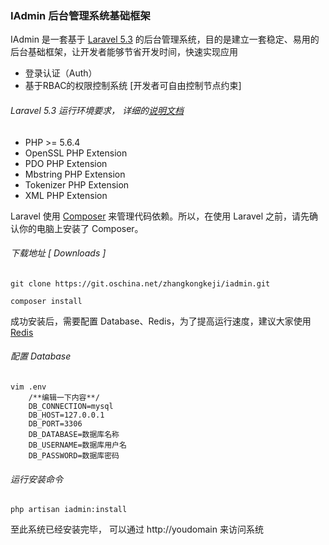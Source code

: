 ### IAdmin 后台管理系统基础框架

IAdmin 是一套基于 [Laravel 5.3](http://d.laravel-china.org/docs/5.3/) 的后台管理系统，目的是建立一套稳定、易用的后台基础框架，让开发者能够节省开发时间，快速实现应用

- 登录认证（Auth）
- 基于RBAC的权限控制系统 [开发者可自由控制节点约束]

###### Laravel 5.3 运行环境要求， 详细的[说明文档](http://d.laravel-china.org/docs/5.3/)
- PHP >= 5.6.4
- OpenSSL PHP Extension
- PDO PHP Extension
- Mbstring PHP Extension
- Tokenizer PHP Extension
- XML PHP Extension


Laravel 使用 [Composer](https://getcomposer.org/) 来管理代码依赖。所以，在使用 Laravel 之前，请先确认你的电脑上安装了 Composer。

###### 下载地址 [ Downloads ]

    git clone https://git.oschina.net/zhangkongkeji/iadmin.git

    composer install

成功安装后，需要配置 Database、Redis，为了提高运行速度，建议大家使用 [Redis](http://www.redis.cn/)

###### 配置 Database
    vim .env
        /**编辑一下内容**/
        DB_CONNECTION=mysql
        DB_HOST=127.0.0.1
        DB_PORT=3306
        DB_DATABASE=数据库名称
        DB_USERNAME=数据库用户名
        DB_PASSWORD=数据库密码
###### 运行安装命令
    php artisan iadmin:install
至此系统已经安装完毕， 可以通过 http://youdomain 来访问系统
